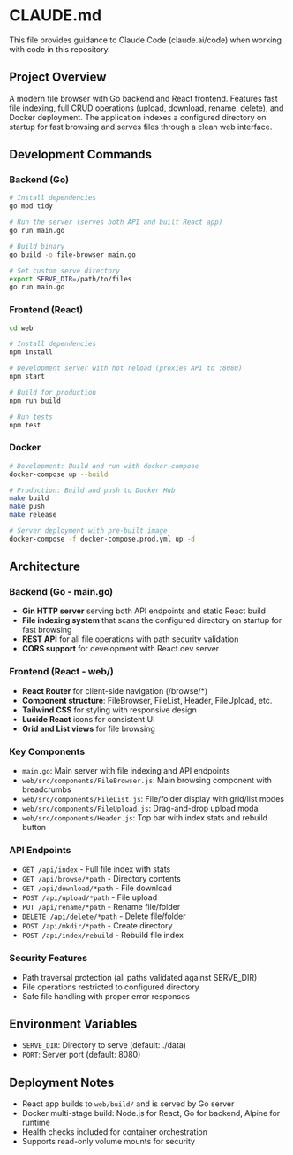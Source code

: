 # CLAUDE.md

This file provides guidance to Claude Code (claude.ai/code) when working with code in this repository.

## Project Overview

A modern file browser with Go backend and React frontend. Features fast file indexing, full CRUD operations (upload, download, rename, delete), and Docker deployment. The application indexes a configured directory on startup for fast browsing and serves files through a clean web interface.

## Development Commands

### Backend (Go)
```bash
# Install dependencies
go mod tidy

# Run the server (serves both API and built React app)
go run main.go

# Build binary
go build -o file-browser main.go

# Set custom serve directory
export SERVE_DIR=/path/to/files
go run main.go
```

### Frontend (React)
```bash
cd web

# Install dependencies
npm install

# Development server with hot reload (proxies API to :8080)
npm start

# Build for production
npm run build

# Run tests
npm test
```

### Docker
```bash
# Development: Build and run with docker-compose
docker-compose up --build

# Production: Build and push to Docker Hub
make build
make push
make release

# Server deployment with pre-built image
docker-compose -f docker-compose.prod.yml up -d
```

## Architecture

### Backend (Go - main.go)
- **Gin HTTP server** serving both API endpoints and static React build
- **File indexing system** that scans the configured directory on startup for fast browsing
- **REST API** for all file operations with path security validation 
- **CORS support** for development with React dev server

### Frontend (React - web/)
- **React Router** for client-side navigation (/browse/*)
- **Component structure**: FileBrowser, FileList, Header, FileUpload, etc.
- **Tailwind CSS** for styling with responsive design
- **Lucide React** icons for consistent UI
- **Grid and List views** for file browsing

### Key Components
- `main.go`: Main server with file indexing and API endpoints
- `web/src/components/FileBrowser.js`: Main browsing component with breadcrumbs
- `web/src/components/FileList.js`: File/folder display with grid/list modes
- `web/src/components/FileUpload.js`: Drag-and-drop upload modal
- `web/src/components/Header.js`: Top bar with index stats and rebuild button

### API Endpoints
- `GET /api/index` - Full file index with stats
- `GET /api/browse/*path` - Directory contents 
- `GET /api/download/*path` - File download
- `POST /api/upload/*path` - File upload
- `PUT /api/rename/*path` - Rename file/folder
- `DELETE /api/delete/*path` - Delete file/folder
- `POST /api/mkdir/*path` - Create directory
- `POST /api/index/rebuild` - Rebuild file index

### Security Features
- Path traversal protection (all paths validated against SERVE_DIR)
- File operations restricted to configured directory
- Safe file handling with proper error responses

## Environment Variables
- `SERVE_DIR`: Directory to serve (default: ./data) 
- `PORT`: Server port (default: 8080)

## Deployment Notes
- React app builds to `web/build/` and is served by Go server
- Docker multi-stage build: Node.js for React, Go for backend, Alpine for runtime
- Health checks included for container orchestration
- Supports read-only volume mounts for security